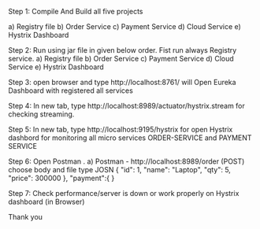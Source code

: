 Step 1: Compile And Build all five projects 

  a) Registry file
  b) Order Service
  c) Payment Service
  d) Cloud Service
  e) Hystrix Dashboard
  
Step 2: Run using jar file in given below order. Fist run always Registry service.
  a) Registry file
  b) Order Service
  c) Payment Service
  d) Cloud Service
  e) Hystrix Dashboard
  
Step 3:
  open browser and type http://localhost:8761/ will Open Eureka Dashboard with registered all services
  
Step 4: In new tab, type http://localhost:8989/actuator/hystrix.stream for checking streaming.

Step 5: In new tab, type http://localhost:9195/hystrix for open Hystrix dashbord for monitoring all micro services ORDER-SERVICE and PAYMENT SERVICE

Step 6: Open Postman .
  a) Postman - http://localhost:8989/order (POST)
        choose body and file type JOSN
        {
          "id": 1,
          "name": "Laptop",
          "qty": 5,
          "price": 300000
        },
        "payment":{
        }
        
 Step 7: Check performance/server is down or work properly on Hystrix dashboard (in Browser)
 
 Thank you
 

